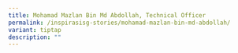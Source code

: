 ```yaml
---
title: Mohamad Mazlan Bin Md Abdollah, Technical Officer
permalink: /inspirasisg-stories/mohamad-mazlan-bin-md-abdollah/
variant: tiptap
description: ""
---
```

